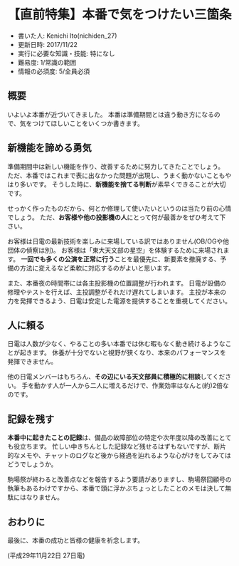 # 【直前特集】本番で気をつけたい三箇条
- 書いた人: Kenichi Ito(nichiden_27)
- 更新日時: 2017/11/22
- 実行に必要な知識・技能: 特になし
- 難易度: 1/常識の範囲
- 情報の必須度: 5/全員必須

## 概要
いよいよ本番が近づいてきました。
本番は準備期間とは違う動き方になるので、気をつけてほしいことをいくつか書きます。

## 新機能を諦める勇気
準備期間中は新しい機能を作り、改善するために努力してきたことでしょう。
ただ、本番ではこれまで表に出なかった問題が出現し、うまく動かないこともやはり多いです。
そうした時に、**新機能を捨てる判断**が素早くできることが大切です。

せっかく作ったものだから、何とか修理して使いたいというのは当たり前の心情でしょう。
ただ、**お客様や他の投影機の人**にとって何が最善かをぜひ考えて下さい。

お客様は日電の最新技術を楽しみに来場している訳ではありません(OB/OGや他団体の偵察は別)。
お客様は「東大天文部の星空」を体験するために来場されます。
**一回でも多くの公演を正常に行う**ことを最優先に、新要素を撤廃する、予備の方法に変えるなど柔軟に対応するのがよいと思います。

また、本番夜の時間帯には各主投影機の位置調整が行われます。
日電が設備の修理やテストを行えば、主投調整がそれだけ遅れてしまいます。
主投が本来の力を発揮できるよう、日電は安定した電源を提供することを重視してください。

## 人に頼る
日電は人数が少なく、やることの多い本番では休む暇もなく動き続けるようなことが起きます。
休養が十分でないと視野が狭くなり、本来のパフォーマンスを発揮できません。

他の日電メンバーはもちろん、**その辺にいる天文部員に積極的に相談**してください。
手を動かす人が一人から二人に増えるだけで、作業効率はなんと(約)2倍なのです。

## 記録を残す
**本番中に起きたことの記録**は、備品の故障部位の特定や次年度以降の改善にとても役立ちます。
忙しい中きちんとした記録など残せるはずもないですが、断片的なメモや、チャットのログなど後から経過を辿れるような心がけをしてみてはどうでしょうか。

駒場祭が終わると改善点などを報告するよう要請がありますし、駒場祭回顧号の執筆もあるわけですから、本番で頭に浮かぶちょっとしたことのメモは決して無駄にはなりません。

## おわりに
最後に、本番の成功と皆様の健康を祈念します。

(平成29年11月22日 27日電)